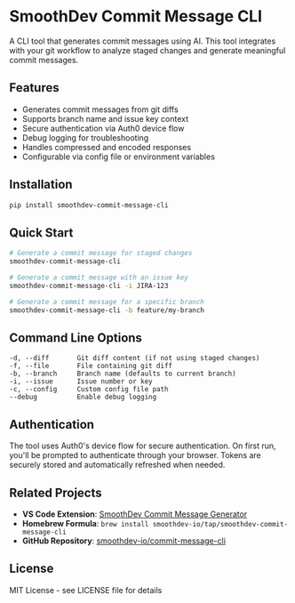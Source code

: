 # SmoothDev Commit Message CLI

A CLI tool that generates commit messages using AI. This tool integrates with your git workflow to analyze staged changes and generate meaningful commit messages.

## Features

- Generates commit messages from git diffs
- Supports branch name and issue key context
- Secure authentication via Auth0 device flow
- Debug logging for troubleshooting
- Handles compressed and encoded responses
- Configurable via config file or environment variables

## Installation

```bash
pip install smoothdev-commit-message-cli
```

## Quick Start

```bash
# Generate a commit message for staged changes
smoothdev-commit-message-cli

# Generate a commit message with an issue key
smoothdev-commit-message-cli -i JIRA-123

# Generate a commit message for a specific branch
smoothdev-commit-message-cli -b feature/my-branch
```

## Command Line Options

```
-d, --diff       Git diff content (if not using staged changes)
-f, --file       File containing git diff
-b, --branch     Branch name (defaults to current branch)
-i, --issue      Issue number or key
-c, --config     Custom config file path
--debug          Enable debug logging
```

## Authentication

The tool uses Auth0's device flow for secure authentication. On first run, you'll be prompted to authenticate through your browser. Tokens are securely stored and automatically refreshed when needed.

## Related Projects

- **VS Code Extension**: [SmoothDev Commit Message Generator](https://marketplace.visualstudio.com/items?itemName=smoothdevio.smoothdev-commit-message-generator)
- **Homebrew Formula**: `brew install smoothdev-io/tap/smoothdev-commit-message-cli`
- **GitHub Repository**: [smoothdev-io/commit-message-cli](https://github.com/smoothdev-io/commit-message-cli)

## License

MIT License - see LICENSE file for details
